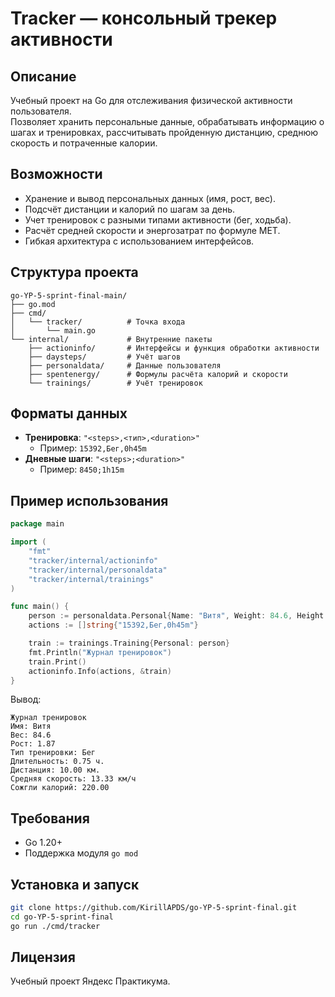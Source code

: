 # Tracker — консольный трекер активности

## Описание
Учебный проект на Go для отслеживания физической активности пользователя.  
Позволяет хранить персональные данные, обрабатывать информацию о шагах и тренировках, рассчитывать пройденную дистанцию, среднюю скорость и потраченные калории.

## Возможности
- Хранение и вывод персональных данных (имя, рост, вес).
- Подсчёт дистанции и калорий по шагам за день.
- Учет тренировок с разными типами активности (бег, ходьба).
- Расчёт средней скорости и энергозатрат по формуле MET.
- Гибкая архитектура с использованием интерфейсов.

## Структура проекта
```
go-YP-5-sprint-final-main/
├── go.mod
├── cmd/
│   └── tracker/          # Точка входа
│       └── main.go
└── internal/             # Внутренние пакеты
    ├── actioninfo/       # Интерфейсы и функция обработки активности
    ├── daysteps/         # Учёт шагов
    ├── personaldata/     # Данные пользователя
    ├── spentenergy/      # Формулы расчёта калорий и скорости
    └── trainings/        # Учёт тренировок
```

## Форматы данных
- **Тренировка**: `"<steps>,<тип>,<duration>"`
  - Пример: `15392,Бег,0h45m`
- **Дневные шаги**: `"<steps>;<duration>"`
  - Пример: `8450;1h15m`

## Пример использования
```go
package main

import (
    "fmt"
    "tracker/internal/actioninfo"
    "tracker/internal/personaldata"
    "tracker/internal/trainings"
)

func main() {
    person := personaldata.Personal{Name: "Витя", Weight: 84.6, Height: 1.87}
    actions := []string{"15392,Бег,0h45m"}

    train := trainings.Training{Personal: person}
    fmt.Println("Журнал тренировок")
    train.Print()
    actioninfo.Info(actions, &train)
}
```

Вывод:
```
Журнал тренировок
Имя: Витя
Вес: 84.6
Рост: 1.87
Тип тренировки: Бег
Длительность: 0.75 ч.
Дистанция: 10.00 км.
Средняя скорость: 13.33 км/ч
Сожгли калорий: 220.00
```

## Требования
- Go 1.20+
- Поддержка модуля `go mod`

## Установка и запуск
```bash
git clone https://github.com/KirillAPDS/go-YP-5-sprint-final.git
cd go-YP-5-sprint-final
go run ./cmd/tracker
```

## Лицензия
Учебный проект Яндекс Практикума.
